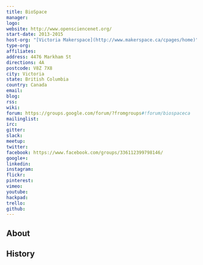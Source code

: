 ```yaml
---
title: BioSpace
manager: 
logo: 
website: http://www.opensciencenet.org/
start-date: 2013-2015
host-org: "[Victoria Makerspace](http://www.makerspace.ca/cpages/home)"
type-org: 
affiliates: 
address: 4476 Markham St
directions: 4A
postcode: V8Z 7X8
city: Victoria
state: British Columbia
country: Canada
email: 
blog: 
rss: 
wiki: 
forum: https://groups.google.com/forum/?fromgroups#!forum/biospaceca
mailinglist: 
irc: 
gitter: 
slack: 
meetup: 
twitter: 
facebook: https://www.facebook.com/groups/336112399798146/
google+: 
linkedin: 
instagram: 
flickr: 
pinterest: 
vimeo: 
youtube: 
hackpad: 
trello: 
github: 
---
```


## About

## History
